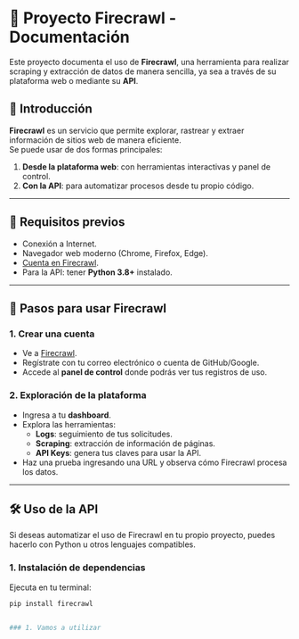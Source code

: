 # 📘 Proyecto Firecrawl - Documentación

Este proyecto documenta el uso de **Firecrawl**, una herramienta para realizar scraping y extracción de datos de manera sencilla, ya sea a través de su plataforma web o mediante su **API**.

## 🚀 Introducción

**Firecrawl** es un servicio que permite explorar, rastrear y extraer información de sitios web de manera eficiente.  
Se puede usar de dos formas principales:
1. **Desde la plataforma web**: con herramientas interactivas y panel de control.
2. **Con la API**: para automatizar procesos desde tu propio código.

---

## 📝 Requisitos previos

- Conexión a Internet.
- Navegador web moderno (Chrome, Firefox, Edge).
- [Cuenta en Firecrawl](https://www.firecrawl.dev/app/logs).
- Para la API: tener **Python 3.8+** instalado.

---

## 🔑 Pasos para usar Firecrawl

### 1. Crear una cuenta
- Ve a [Firecrawl](https://www.firecrawl.dev/app/logs).
- Regístrate con tu correo electrónico o cuenta de GitHub/Google.
- Accede al **panel de control** donde podrás ver tus registros de uso.

### 2. Exploración de la plataforma
- Ingresa a tu **dashboard**.
- Explora las herramientas:
  - **Logs**: seguimiento de tus solicitudes.
  - **Scraping**: extracción de información de páginas.
  - **API Keys**: genera tus claves para usar la API.
- Haz una prueba ingresando una URL y observa cómo Firecrawl procesa los datos.

---

## 🛠️ Uso de la API

Si deseas automatizar el uso de Firecrawl en tu propio proyecto, puedes hacerlo con Python u otros lenguajes compatibles.

### 1. Instalación de dependencias
Ejecuta en tu terminal:

```bash
pip install firecrawl


### 1. Vamos a utilizar






